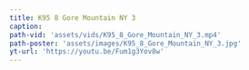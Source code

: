```yaml
---
title: K95 8 Gore Mountain NY 3
caption:
path-vid: 'assets/vids/K95_8_Gore_Mountain_NY_3.mp4'
path-poster: 'assets/images/K95_8_Gore_Mountain_NY_3.jpg'
yt-url: 'https://youtu.be/Fum1g3Yov8w'
---
```

